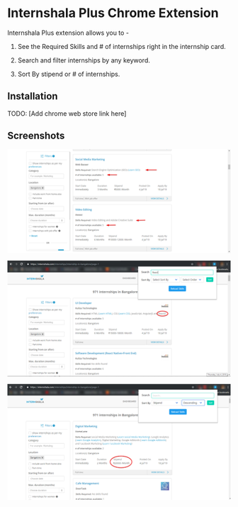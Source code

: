 # Internshala Plus Chrome Extension

Internshala Plus extension allows you to -

1. See the Required Skills and # of internships right in the internship card.

2. Search and filter internships by any keyword.

3. Sort By stipend or # of internships.

## Installation

TODO: [Add chrome web store link here]

## Screenshots

![screenshot 2](https://github.com/anku255/internshala-plus-chrome-extension/blob/master/screenshots/2.png)
</br>

![screenshot 3](https://github.com/anku255/internshala-plus-chrome-extension/blob/master/screenshots/3.png)
</br>

![screenshot 4](https://github.com/anku255/internshala-plus-chrome-extension/blob/master/screenshots/4.png)
